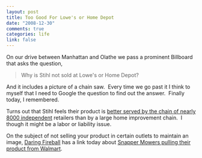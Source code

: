 ```yaml
--- 
layout: post
title: Too Good For Lowe's or Home Depot
date: "2008-12-30"
comments: true
categories: life
link: false
---
```

On our drive between Manhattan and Olathe we pass a prominent Billboard that asks the question,
<blockquote>Why is Stihl not sold at Lowe's or Home Depot?</blockquote>
And it includes a picture of a chain saw.  Every time we go past it I think to myself that I need to Google the question to find out the answer.  Finally today, I remembered.

Turns out that Stihl feels their product is <a title="Too Good For Lowe's or Home Depot" href="http://www.brandkeys.com/news/press/072406.WSJ.Lowes.pdf" target="_blank">better served by the chain of nearly 8000 independent</a> retailers than by a large home improvement chain.  I though it might be a labor or liability issue.

On the subject of not selling your product in certain outlets to maintain an image, <a title="Daring Fireball" href="http://daringfireball.net" target="_blank">Daring Fireball</a> has a link today about <a title="The Man Who Said &quot;No&quot; to Walmart" href="http://www.fastcompany.com/node/54763/print" target="_blank">Snapper Mowers pulling their product from Walmart</a>.
